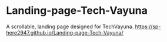 # Landing-page-Tech-Vayuna
A scrollable, landing page designed for TechVayuna.
https://sp-here2947.github.io/Landing-page-Tech-Vayuna/
